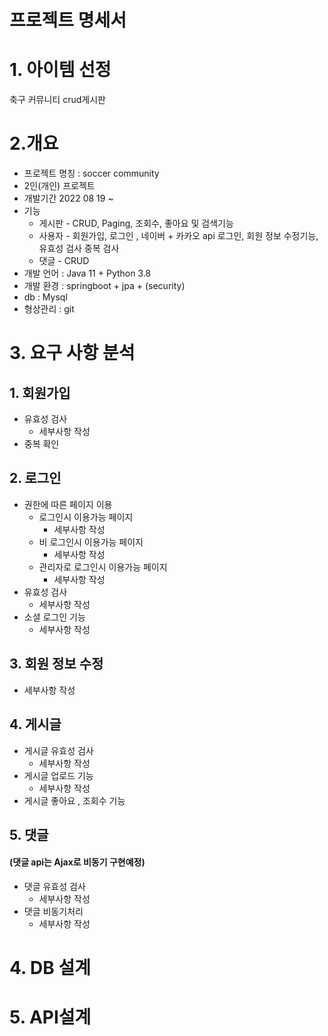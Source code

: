 # 프로젝트 명세서

# 1. 아이템 선정

축구 커뮤니티 crud게시판 

# 2.개요

* 프로젝트 명칭 : soccer community 
* 2인(개인) 프로젝트
* 개발기간 2022 08 19 ~
* 기능
  * 게시판 - CRUD, Paging, 조회수, 좋아요 및 검색기능
  * 사용자 - 회원가입, 로그인 , 네이버 + 카카오 api 로그인, 회원 정보 수정기능, 유효성 검사 중복 검사
  * 댓글 - CRUD
* 개발 언어 : Java 11 + Python 3.8
* 개발 환경 : springboot + jpa + (security) 
* db : Mysql
* 형상관리 : git

# 3. 요구 사항 분석

## 1. 회원가입 

* 유효성 검사
  * 세부사항 작성
* 중복 확인

## 2. 로그인

* 권한에 따른 페이지 이용 
  * 로그인시 이용가능 페이지
    * 세부사항 작성
  * 비 로그인시 이용가능 페이지
    * 세부사항 작성
  * 관리자로 로그인시 이용가능 페이지
    * 세부사항 작성
* 유효성 검사
  * 세부사항 작성
* 소셜 로그인 기능
  * 세부사항 작성

## 3. 회원 정보 수정

* 세부사항 작성

## 4. 게시글

* 게시글 유효성 검사
  * 세부사항 작성
* 게시글 업로드 기능 
  * 세부사항 작성
* 게시글 좋아요 , 조회수 기능

## 5. 댓글

#### (댓글 api는 Ajax로 비동기 구현예정)

* 댓글 유효성 검사
  * 세부사항 작성
* 댓글 비동기처리
  * 세부사항 작성 

# 4. DB 설계

# 5. API설계
